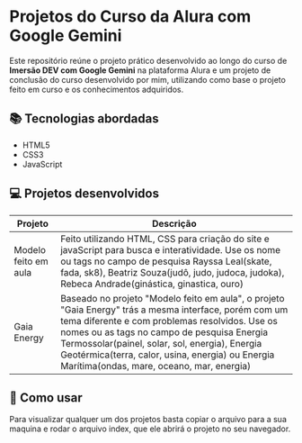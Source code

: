 # Projetos do Curso da Alura com Google Gemini

Este repositório reúne o projeto prático desenvolvido ao longo do curso de **Imersão DEV com Google Gemini** na plataforma Alura e um projeto de conclusão do curso desenvolvido por mim,
utilizando como base o projeto feito em curso e os conhecimentos adquiridos.

## 📚 Tecnologias abordadas

- HTML5
- CSS3
- JavaScript

## 💻 Projetos desenvolvidos

| Projeto                       | Descrição                                                                                                                        |
|-------------------------------|----------------------------------------------------------------------------------------------------------------------------------|
| Modelo feito em aula          | Feito utilizando HTML, CSS para criação do site e javaScript para busca e interatividade. Use os nome ou tags no campo de pesquisa Rayssa Leal(skate, fada, sk8), Beatriz Souza(judô, judo, judoca, judoka), Rebeca Andrade(ginástica, ginastica, ouro) |
| Gaia Energy                   | Baseado no projeto "Modelo feito em aula", o projeto "Gaia Energy" trás a mesma interface, porém com um tema diferente e com problemas resolvidos. Use os nomes ou as tags no campo                                   de pesquisa Energia Termossolar(painel, solar, sol, energia), Energia Geotérmica(terra, calor, usina, energia) ou Energia Marítima(ondas, mare, oceano, mar, energia) |

## 🚀 Como usar

Para visualizar qualquer um dos projetos basta copiar o arquivo para a sua maquina e rodar o arquivo index, que ele abrirá o projeto no seu navegador.
